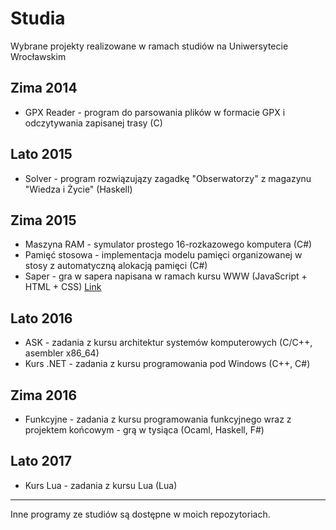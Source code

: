 # Studia
Wybrane projekty realizowane w ramach studiów na Uniwersytecie Wrocławskim

## Zima 2014

* GPX Reader - program do parsowania plików w formacie GPX i odczytywania zapisanej trasy (C)

## Lato 2015

* Solver - program rozwiązujązy zagadkę "Obserwatorzy" z magazynu "Wiedza i Życie" (Haskell)

## Zima 2015

* Maszyna RAM - symulator prostego 16-rozkazowego komputera (C#)
* Pamięć stosowa - implementacja modelu pamięci organizowanej w stosy z automatyczną alokacją pamięci (C#)
* Saper - gra w sapera napisana w ramach kursu WWW (JavaScript + HTML + CSS) [Link](http://muchtrix.github.io/Studia/)

## Lato 2016

* ASK - zadania z kursu architektur systemów komputerowych (C/C++, asembler x86_64)
* Kurs .NET - zadania z kursu programowania pod Windows (C++, C#)

## Zima 2016

* Funkcyjne - zadania z kursu programowania funkcyjnego wraz z projektem końcowym - grą w tysiąca (Ocaml, Haskell, F#)

## Lato 2017

* Kurs Lua - zadania z kursu Lua (Lua)
---
Inne programy ze studiów są dostępne w moich repozytoriach.
